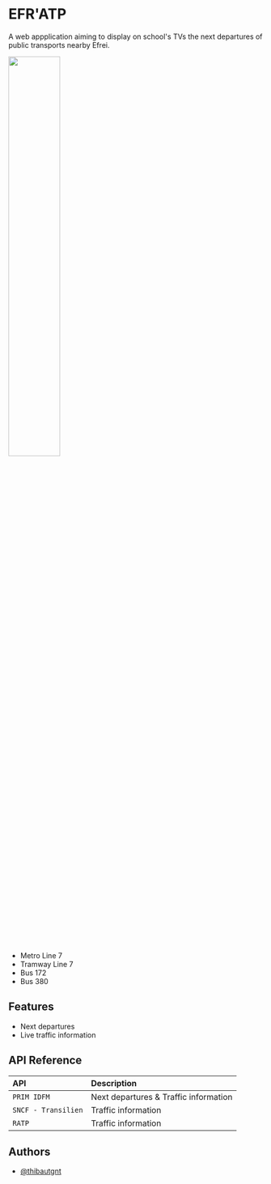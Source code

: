 
# EFR'ATP


A web appplication aiming to display on school's TVs the next departures of public transports nearby Efrei.

<img style="width : 45%;" src="https://media.discordapp.net/attachments/701081732706992228/1037333588099743784/unknown.png?width=1318&height=741">

- Metro Line 7
- Tramway Line 7
- Bus 172
- Bus 380

## Features

- Next departures
- Live traffic information



## API Reference


| API       | Description                       |
| :-------- | :-------------------------------- |
| `PRIM IDFM`      | Next departures & Traffic information |
| `SNCF - Transilien`      | Traffic information |
| `RATP`      | Traffic information |

## Authors

- [@thibautgnt](https://github.com/thibautgnt/)


